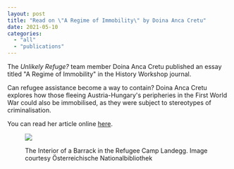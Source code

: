 ```yaml
---
layout: post
title: "Read on \"A Regime of Immobility\" by Doina Anca Cretu"
date: 2021-05-10
categories: 
  - "all"
  - "publications"
---
```


The _Unlikely Refuge?_ team member Doina Anca Cretu published an essay titled "A Regime of Immobility" in the History Workshop journal.

Can refugee assistance become a way to contain? Doina Anca Cretu explores how those fleeing Austria-Hungary's peripheries in the First World War could also be immobilised, as they were subject to stereotypes of criminalisation.

You can read her article online [here](https://www.historyworkshop.org.uk/a-regime-of-immobility/).

<figure>

![](/assets/images/Figure2_Landegg.jpeg)

<figcaption>

The Interior of a Barrack in the Refugee Camp Landegg. Image courtesy Österreichische Nationalbibliothek

</figcaption>

</figure>
